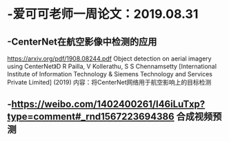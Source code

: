 # -爱可可老师一周论文：2019.08.31
## -CenterNet在航空影像中检测的应用
https://arxiv.org/pdf/1908.08244.pdf
Object detection on aerial imagery using CenterNet》D R Pailla, V Kollerathu, S S Chennamsetty [International Institute of Information Technology & Siemens Technology and Services Private Limited] (2019)
内容：将CenterNet网络用于航空影响上的目标检测
## -https://weibo.com/1402400261/I46iLuTxp?type=comment#_rnd1567223694386 合成视频预测
